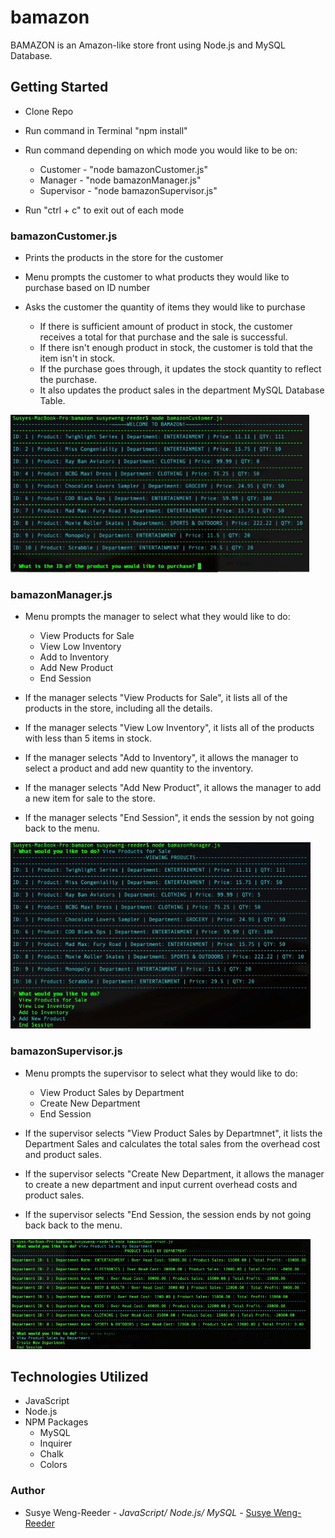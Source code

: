 # bamazon

BAMAZON is an Amazon-like store front using Node.js and MySQL Database.

## Getting Started

- Clone Repo
- Run command in Terminal "npm install"
- Run command depending on which mode you would like to be on:
    - Customer - "node bamazonCustomer.js"
    - Manager - "node bamazonManager.js"
    - Supervisor - "node bamazonSupervisor.js"

- Run "ctrl + c" to exit out of each mode


### bamazonCustomer.js

- Prints the products in the store for the customer
- Menu prompts the customer to what products they would like to purchase based on ID number
- Asks the customer the quantity of items they would like to purchase

    - If there is sufficient amount of product in stock, the customer receives a total for that purchase and the sale is successful.
    - If there isn't enough product in stock, the customer is told that the item isn't in stock.
    - If the purchase goes through, it updates the stock quantity to reflect the purchase.
    - It also updates the product sales in the department MySQL Database Table.


![bamazon customer](images/customer.gif "bamazonCustomer.js")


### bamazonManager.js

- Menu prompts the manager to select what they would like to do:
    - View Products for Sale
    - View Low Inventory
    - Add to Inventory
    - Add New Product
    - End Session

- If the manager selects "View Products for Sale", it lists all of the products in the store, including all the details.

- If the manager selects "View Low Inventory", it lists all of the products with less than 5 items in stock.

- If the manager selects "Add to Inventory", it allows the manager to select a product and add new quantity to the inventory.

- If the manager selects "Add New Product", it allows the manager to add a new item for sale to the store.

- If the manager selects "End Session", it ends the session by not going back to the menu.


![bamazon manager](images/manager.gif "bamazonManager.js")


### bamazonSupervisor.js

- Menu prompts the supervisor to select what they would like to do:
    - View Product Sales by Department
    - Create New Department
    - End Session


- If the supervisor selects "View Product Sales by Departmnet", it lists the Department Sales and calculates the total sales from the overhead cost and product sales.

- If the supervisor selects "Create New Department, it allows the manager to create a new department and input current overhead costs and product sales.

- If the supervisor selects "End Session, the session ends by not going back back to the menu.


![bamazon supervisor](images/supervisor.gif "bamazonSupervisor.js")

## Technologies Utilized

- JavaScript
- Node.js
- NPM Packages
    - MySQL
    - Inquirer
    - Chalk
    - Colors


### Author

- Susye Weng-Reeder - *JavaScript/ Node.js/ MySQL* - [Susye Weng-Reeder](https://eveasian88.github.io/Professional-Portfolio/ "Susye's Portfolio")